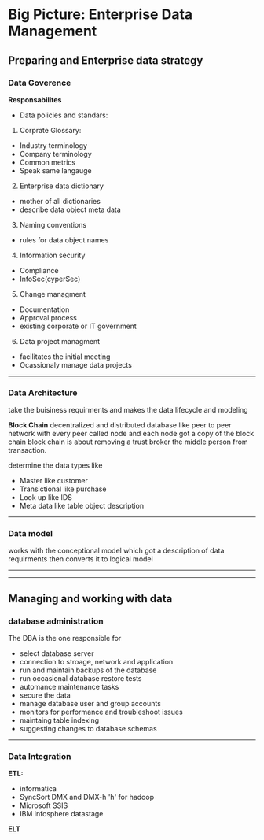 # Big Picture: Enterprise Data Management

## Preparing and Enterprise data strategy

### Data Goverence
**Responsabilites**
- Data policies and standars:
1. Corprate Glossary:
- Industry terminology
- Company terminology
- Common metrics
- Speak same langauge
2. Enterprise data dictionary 
- mother of all dictionaries
- describe data object meta data
3. Naming conventions
- rules for data object names
4. Information security
- Compliance
- InfoSec(cyperSec)
5. Change managment
- Documentation 
- Approval process
- existing corporate or IT government
6. Data project managment
- facilitates the initial meeting
- Ocassionaly manage data projects
---
### Data Architecture 

take the buisiness requirments and makes the data lifecycle and modeling 

**Block Chain**
decentralized and distributed database like peer to peer network with every peer called node and each node got a copy of the block chain
block chain is about removing a trust broker the middle person from transaction.

determine the data types like 
- Master like customer
- Transictional like purchase 
- Look up like IDS
- Meta data like table object description 
- ---
### Data model

works with the conceptional model which got a description of data requirments then converts it to logical model

---
---
## Managing and working with data
### database administration

The DBA is the one responsible for 
- select database server
- connection to stroage, network and application
- run and maintain backups of the database
- run occasional database restore tests
- automance maintenance tasks
- secure the data 
- manage database user and group accounts
- monitors for performance and troubleshoot issues
- maintaing table indexing
-  suggesting changes to database schemas
---
### Data Integration
**ETL:**
- informatica
- SyncSort DMX and DMX-h 'h' for hadoop
- Microsoft SSIS
- IBM infosphere datastage

**ELT** 